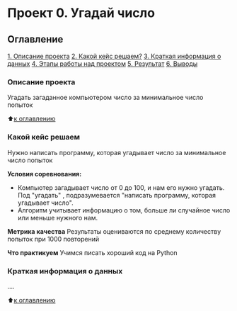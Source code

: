 # Проект 0. Угадай число

## Оглавление
[1. Описание проекта](https://github.com/dgedz/sf_data_science/blob/main/Project_0/Readme.md#Описание-проекта)
[2. Какой кейс решаем?](https://github.com/dgedz/sf_data_science/blob/main/Project_0/Readme.md#Какой-кейс-решаем)
[3. Краткая информация о данных](https://github.com/dgedz/sf_data_science/blob/main/Project_0/Readme.md#Краткая-информация-о-данных)
[4. Этапы работы над проектом](https://github.com/dgedz/sf_data_science/blob/main/Project_0/Readme.md#Этапы-работы-над-проектом)
[5. Результат](https://github.com/dgedz/sf_data_science/blob/main/Project_0/Readme.md#Результат)
[6. Выводы](https://github.com/dgedz/sf_data_science/blob/main/Project_0/Readme.md#Выводы)

### Описание проекта
Угадать загаданное компьютером число за минимальное число попыток

:arrow_up:[к оглавлению]()


 ### Какой кейс решаем
 Нужно написать программу, которая угадывает число за минимальное число попыток

 **Условия соревнования:**
 - Компьютер загадывает число от 0 до 100, и нам его нужно угадать. Под "угадать" , подразумевается "написать программу, которая угадывает число".
 - Алгоритм учитывает информацию о том, больше ли случайное число или меньше нужного нам.

 **Метрика качества**
 Результаты оцениваются по среднему количеству попыток при 1000 повторений

 **Что практикуем**
 Учимся писать хороший код на Python

 
 ### Краткая информация о данных
 ....

:arrow_up:[к оглавлению]()